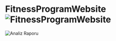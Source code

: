 # FitnessProgramWebsite![FitnessProgramWebsite](https://user-images.githubusercontent.com/95575743/165413656-6b9e15ba-85cc-42e0-a05d-684c78235805.jpg)
![Analiz Raporu](https://user-images.githubusercontent.com/95575743/165413713-046cdc1a-7fab-4fee-a3aa-c18814d393d3.png)
